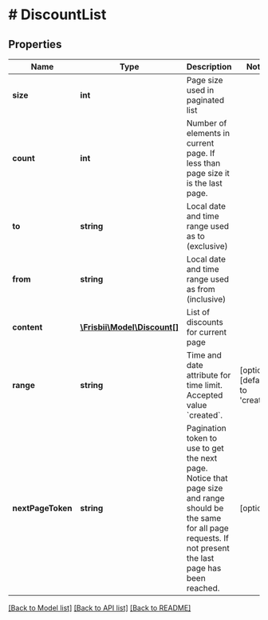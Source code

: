 # # DiscountList

## Properties

Name | Type | Description | Notes
------------ | ------------- | ------------- | -------------
**size** | **int** | Page size used in paginated list |
**count** | **int** | Number of elements in current page. If less than page size it is the last page. |
**to** | **string** | Local date and time range used as to (exclusive) |
**from** | **string** | Local date and time range used as from (inclusive) |
**content** | [**\Frisbii\Model\Discount[]**](Discount.md) | List of discounts for current page |
**range** | **string** | Time and date attribute for time limit. Accepted value &#x60;created&#x60;. | [optional] [default to 'created']
**nextPageToken** | **string** | Pagination token to use to get the next page. Notice that page size and range should be the same for all page requests. If not present the last page has been reached. | [optional]

[[Back to Model list]](../../README.md#models) [[Back to API list]](../../README.md#endpoints) [[Back to README]](../../README.md)
